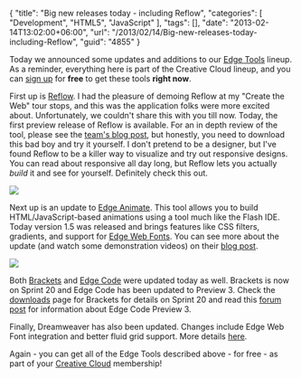 {
	"title": "Big new releases today - including Reflow",
	"categories": [
		"Development",
		"HTML5",
		"JavaScript"
	],
	"tags": [],
	"date": "2013-02-14T13:02:00+06:00",
	"url": "/2013/02/14/Big-new-releases-today-including-Reflow",
	"guid": "4855"
}

Today we announced some updates and additions to our <a href="http://html.adobe.com/edge/">Edge Tools</a> lineup. As a reminder, everything here is part of the Creative Cloud lineup, and you can <a href="https://creative.adobe.com/join/starter?promoid=KAMVW">sign up</a> for <b>free</b> to get these tools <b>right now</b>. 

First up is <a href="http://html.adobe.com/edge/reflow/">Reflow</a>. I had the pleasure of demoing Reflow at my "Create the Web" tour stops, and this was the application folks were more excited about. Unfortunately, we couldn't share this with you till now. Today, the first preview release of Reflow is available. For an in depth review of the tool, please see the <a href="http://blogs.adobe.com/edgereflow/2013/02/14/introducing-adobe-edge-reflow/">team's blog post</a>, but honestly, you need to download this bad boy and try it yourself. I don't pretend to be a designer, but I've found Reflow to be a killer way to visualize and try out responsive designs. You can read about responsive all day long, but Reflow lets you actually <i>build</i> it and see for yourself. Definitely check this out.

<img src="http://static.raymondcamden.com/images/edge_reflow_hero.png" />

Next up is an update to <a href="http://html.adobe.com/edge/animate/">Edge Animate</a>. This tool allows you to build HTML/JavaScript-based animations using a tool much like the Flash IDE. Today version 1.5 was released and brings features like CSS filters, gradients, and support for <a href="http://html.adobe.com/edge/webfonts/">Edge Web Fonts</a>. You can see more about the update (and watch some demonstration videos) on their <a href="http://blogs.adobe.com/edge/2013/02/14/adobe-edge-animate-1-5-is-here-bringing-new-design-capabilities-to-the-web/">blog post</a>.

<img src="http://static.raymondcamden.com/images/filters.png" />

Both <a href="http://brackets.io">Brackets</a> and <a href="http://html.adobe.com/edge/code">Edge Code</a> were updated today as well. Brackets is now on Sprint 20 and Edge Code has been updated to Preview 3. Check the <a href="http://download.brackets.io/">downloads</a> page for Brackets for details on Sprint 20 and read this <a href="http://forums.adobe.com/docs/DOC-3051">forum post</a> for information about Edge Code Preview 3.

Finally, Dreamweaver has also been updated. Changes include Edge Web Font integration and better fluid grid support. More details <a href="http://blogs.adobe.com/dreamweaver/2013/02/dreamweaver-creative-cloud-update-feb-2013.html">here</a>.

Again - you can get all of the Edge Tools described above - for free - as part of your <a href="https://creative.adobe.com/join/starter?promoid=KAMVW">Creative Cloud</a> membership!